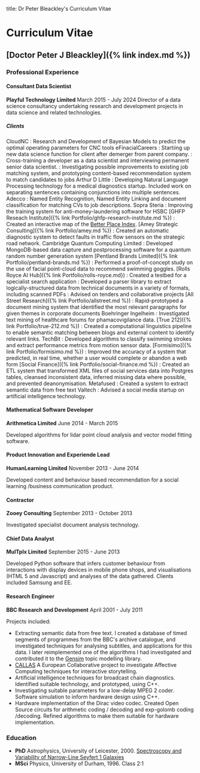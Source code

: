 title: Dr Peter Bleackley's Curriculum Vitae
# Curriculum Vitae
## [Doctor Peter J Bleackley]({% link index.md %})

### Professional Experience

#### Consultant Data Scientist
**Playful Technology Limited** March 2015 - July 2024
Director of a data science consultancy undertaking research and development projects in data science and related technologies.

##### Clients
CloudNC
: Research and Development of Bayesian Models to predict the optimal operating parameters for CNC
tools
eFinacialCareers
: Startiing up new data science function for client after demerger from parent company. 
: Cross-training a developer as a data scientist and interviewing permanent senior data scientist. 
: Investigating possible improvements to existing job matching system, and prototyping content-based recommendation system to match candidates to jobs
Arthur D Little
: Developing Natural Language Processing technology for a medical diagnostics startup. Included
work on separating sentences containing conjunctions into multiple sentences.
Adecco
: Named Entity Recognition, Named Entity Linking and document classification for matching CVs to
job descriptions.
Sopra Steria
: Improving the training system for anti-money-laundering software for HSBC
[GHFP Reseach Institute]({% link Portfolio/ghfp-research-institute.md %})
: Created an interactive map of the [Better Place Index](https://www.thebetterplaceindex.report/map).
[Amey Strategic Consulting]({% link Portfolio/amey.md %})
: Created an automatic diagnostic system to detect faults in traffic flow sensors on the strategic road network.
Cambridge Quantum Computing Limited
: Developed MongoDB-based data capture and postprocessing software for a quantum random number generation system
[Pentland Brands Limited]({% link Portfolio/pentland-brands.md %})
: Performed a proof-of-concept study on the use of facial point-cloud data to recommend swimming
goggles.
[Rolls Royce AI Hub]({% link Portfolio/rolls-royce.md})
: Created a testbed for a specialist search application
: Developed a parser library to extract logically-structured data from technical documents in a variety of formats, including scanned PDFs
: Advised on tenders and collaborative projects
[All Street Research]({% link Portfolio/allstreet.md %})
: Rapid-prototyped a document mining system that identified the most relevant paragraphs for given themes in corporate documents
Boehringer Ingelheim
: Investigated text mining of healthcare forums for phamacovigilance data.
[True 212]({% link Portfolio/true-212.md %})
: Created a computational linguistics pipeline to enable semantic matching between blogs and external content to identify relevant links.
TechBit
: Developed algorithms to classify swimming strokes and extract performance metrics from motion sensor data.
[Formisimo]({% link Portfolio/formisimo.md %})
: Improved the accuracy of a system that predicted, in real time, whether a user would complete or abandon a web form
[Social Finance]({% link Portfolio/social-finance.md %})
: Created an ETL system that transformed XML files of social services data into Postgres tables,
cleansed inconsistent data, inferred missing data where possible, and prevented deanonymisation.
Metafused
: Created a system to extract semantic data from free text
Valtech
: Advised a social media startup on artificial intelligence technology.

#### Mathematical Software Developer
**Arithmetica Limited** June 2014 - March 2015

Developed algorithms for lidar point cloud analysis and vector model fitting software.

#### Product Innovation and Experiende Lead
**HumanLearning Limited** November 2013 - June 2014

Developed content and behaviour based recommendation for a social learning /business communication product.

#### Contractor
**Zooey Consulting** September 2013 - October 2013

Investigated specialist document analysis technology.

#### Chief Data Analyst
**MulTplx Limited** September 2015 - June 2013

Developed Python software that infers customer behaviour from interactions with display devices in mobile phone shops, and visualisations (HTML 5 and Javascript) and analyses of the data gathered. Clients included Samsung and EE.

#### Research Engineer
**BBC Research and Development** April 2001 - July 2011

Projects included:
* Extracting semantic data from free text. I created a database of timed segments of programmes from the BBC's archive catalogue, and investigated techniques for analysing subtitles, and applications for this data. I later reimplemented one of the algorithms I had investigated and contributed it to the [Gensim](https://radimrehurek.com/gensim/) topic modelling library.
* [CALLAS](http://callas-newmedia.eu) A European Collaborative project to investigate Affective Computing
techniques for interactive storytelling. 
* Artificial intelligence techniques for broadcast chain diagnostics. Identified suitable technology, and prototyped, using C++.
* Investigating suitable parameters for a low-delay MPEG 2 coder. Software simulation to inform hardware design using C++.
* Hardware implementation of the Dirac video codec. Created Open Source circuits for arithmetic coding / decoding and exp-golomb coding /decoding. Refined algorithms to make them suitable for hardware implementation.

### Education
* **PhD** Astrophysics, University of Leicester, 2000. [Spectroscopy and Variability of Narrow-Line Seyfert 1 Galaxies](https://figshare.le.ac.uk/articles/thesis/Spectroscopy_and_variability_of_Narrow_Line_Seyfert_1_galaxies/10152242)
* **MSci** Physics, University of Durham, 1996. Class 2:1 

